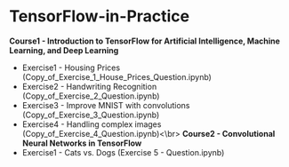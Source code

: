 # TensorFlow-in-Practice
**Course1 - Introduction to TensorFlow for Artificial Intelligence, Machine Learning, and Deep Learning**
- Exercise1 - Housing Prices (Copy_of_Exercise_1_House_Prices_Question.ipynb)
- Exercise2 - Handwriting Recognition (Copy_of_Exercise_2_Question.ipynb)
- Exercise3 - Improve MNIST with convolutions (Copy_of_Exercise_3_Question.ipynb)
- Exercise4 - Handling complex images (Copy_of_Exercise_4_Question.ipynb)<\br>
**Course2 - Convolutional Neural Networks in TensorFlow**
- Exercise1 - Cats vs. Dogs (Exercise 5 - Question.ipynb)
